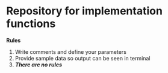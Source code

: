 # Repository for implementation functions


**Rules**

1. Write comments and define your parameters
2. Provide sample data so output can be seen in terminal
3. ***There are no rules***
